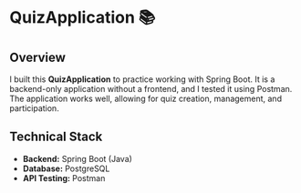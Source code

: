 <h1>QuizApplication 📚</h1>

<h2>Overview</h2>
<p>
    I built this <strong>QuizApplication</strong> to practice working with Spring Boot. It is a backend-only application without a frontend, and I tested it using Postman. The application works well, allowing for quiz creation, management, and participation.
</p>

<h2>Technical Stack</h2>
<ul>
    <li><strong>Backend:</strong> Spring Boot (Java)</li>
    <li><strong>Database:</strong> PostgreSQL</li>
    <li><strong>API Testing:</strong> Postman</li>
</ul>
